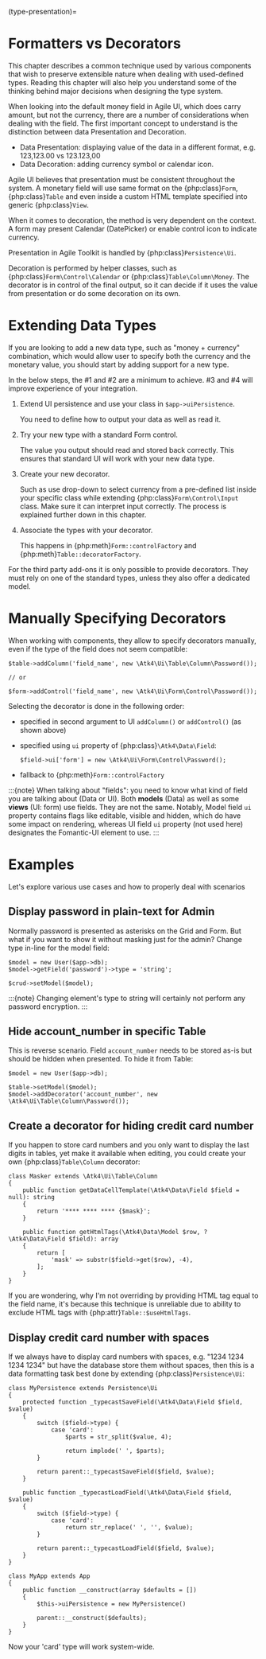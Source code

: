 (type-presentation)=

# Formatters vs Decorators

This chapter describes a common technique used by various components that wish to preserve
extensible nature when dealing with used-defined types. Reading this chapter will also help
you understand some of the thinking behind major decisions when designing the type system.

When looking into the default money field in Agile UI, which does carry amount, but not
the currency, there are a number of considerations when dealing with the field. The first
important concept to understand is the distinction between data Presentation and Decoration.

- Data Presentation: displaying value of the data in a different format, e.g. 123,123.00 vs 123.123,00
- Data Decoration: adding currency symbol or calendar icon.

Agile UI believes that presentation must be consistent throughout the system. A monetary
field will use same format on the {php:class}`Form`, {php:class}`Table` and even inside a
custom HTML template specified into generic {php:class}`View`.

When it comes to decoration, the method is very dependent on the context. A form may present
Calendar (DatePicker) or enable control icon to indicate currency.

Presentation in Agile Toolkit is handled by {php:class}`Persistence\Ui`.

Decoration is performed by helper classes, such as {php:class}`Form\Control\Calendar` or
{php:class}`Table\Column\Money`. The decorator is in control of the final output, so it can decide if
it uses the value from presentation or do some decoration on its own.

# Extending Data Types

If you are looking to add a new data type, such as "money + currency" combination, which would
allow user to specify both the currency and the monetary value, you should start by adding
support for a new type.

In the below steps, the #1 and #2 are a minimum to achieve. #3 and #4 will improve experience
of your integration.

1. Extend UI persistence and use your class in `$app->uiPersistence`.

   You need to define how to output your data as well as read it.

2. Try your new type with a standard Form control.

   The value you output should read and stored back correctly.
   This ensures that standard UI will work with your new data type.

3. Create your new decorator.

   Such as use drop-down to select currency from a pre-defined list inside your specific class
   while extending {php:class}`Form\Control\Input` class. Make sure it can interpret input correctly.
   The process is explained further down in this chapter.

4. Associate the types with your decorator.

   This happens in {php:meth}`Form::controlFactory` and {php:meth}`Table::decoratorFactory`.

For the third party add-ons it is only possible to provide decorators. They must rely on one of
the standard types, unless they also offer a dedicated model.

# Manually Specifying Decorators

When working with components, they allow to specify decorators manually, even if the type
of the field does not seem compatible:

```
$table->addColumn('field_name', new \Atk4\Ui\Table\Column\Password());

// or

$form->addControl('field_name', new \Atk4\Ui\Form\Control\Password());
```

Selecting the decorator is done in the following order:

- specified in second argument to UI `addColumn()` or `addControl()` (as shown above)
- specified using `ui` property of {php:class}`\Atk4\Data\Field`:

  ```
  $field->ui['form'] = new \Atk4\Ui\Form\Control\Password();
  ```

- fallback to {php:meth}`Form::controlFactory`

:::{note}
When talking about "fields": you need to know what kind of field you are talking about (Data or UI).
Both **models** (Data) as well as some **views** (UI: form) use fields. They are not the same.
Notably, Model field `ui` property contains flags like editable, visible and hidden,
which do have some impact on rendering, whereas UI field `ui` property (not used here)
designates the Fomantic-UI element to use.
:::

# Examples

Let's explore various use cases and how to properly deal with scenarios

## Display password in plain-text for Admin

Normally password is presented as asterisks on the Grid and Form. But what if you want to
show it without masking just for the admin? Change type in-line for the model field:

```
$model = new User($app->db);
$model->getField('password')->type = 'string';

$crud->setModel($model);
```

:::{note}
Changing element's type to string will certainly not perform any password encryption.
:::

## Hide account_number in specific Table

This is reverse scenario. Field `account_number` needs to be stored as-is but should be
hidden when presented. To hide it from Table:

```
$model = new User($app->db);

$table->setModel($model);
$model->addDecorator('account_number', new \Atk4\Ui\Table\Column\Password());
```

## Create a decorator for hiding credit card number

If you happen to store card numbers and you only want to display the last digits in tables,
yet make it available when editing, you could create your own {php:class}`Table\Column` decorator:

```
class Masker extends \Atk4\Ui\Table\Column
{
    public function getDataCellTemplate(\Atk4\Data\Field $field = null): string
    {
        return '**** **** **** {$mask}';
    }

    public function getHtmlTags(\Atk4\Data\Model $row, ?\Atk4\Data\Field $field): array
    {
        return [
            'mask' => substr($field->get($row), -4),
        ];
    }
}
```

If you are wondering, why I'm not overriding by providing HTML tag equal to the field name,
it's because this technique is unreliable due to ability to exclude HTML tags with
{php:attr}`Table::$useHtmlTags`.

## Display credit card number with spaces

If we always have to display card numbers with spaces, e.g. "1234 1234 1234 1234" but have
the database store them without spaces, then this is a data formatting task best done by
extending {php:class}`Persistence\Ui`:

```
class MyPersistence extends Persistence\Ui
{
    protected function _typecastSaveField(\Atk4\Data\Field $field, $value)
    {
        switch ($field->type) {
            case 'card':
                $parts = str_split($value, 4);

                return implode(' ', $parts);
        }

        return parent::_typecastSaveField($field, $value);
    }

    public function _typecastLoadField(\Atk4\Data\Field $field, $value)
    {
        switch ($field->type) {
            case 'card':
                return str_replace(' ', '', $value);
        }

        return parent::_typecastLoadField($field, $value);
    }
}

class MyApp extends App
{
    public function __construct(array $defaults = [])
    {
        $this->uiPersistence = new MyPersistence()

        parent::__construct($defaults);
    }
}
```

Now your 'card' type will work system-wide.
